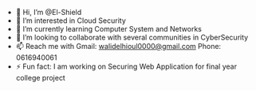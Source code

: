 - 👋 Hi, I’m @El-Shield
- 👀 I’m interested in Cloud Security
- 🌱 I’m currently learning Computer System and Networks
- 💞️ I’m looking to collaborate with several communities in CyberSecurity
- 📫 Reach me with Gmail: walidelhioul0000@gmail.com
                    Phone: 0616940061
- ⚡ Fun fact: I am working on Securing Web Application for final year college project

<!---
El-Shield/El-Shield is a ✨ special ✨ repository because its `README.md` (this file) appears on your GitHub profile.
You can click the Preview link to take a look at your changes.
--->
